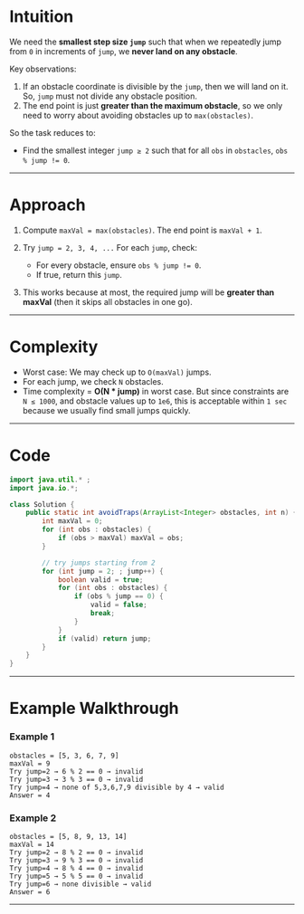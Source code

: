 # Intuition

We need the **smallest step size `jump`** such that when we repeatedly jump from `0` in increments of `jump`, we **never land on any obstacle**.

Key observations:

1. If an obstacle coordinate is divisible by the `jump`, then we will land on it.
    So, `jump` must not divide any obstacle position.
2. The end point is just **greater than the maximum obstacle**, so we only need to worry about avoiding obstacles up to `max(obstacles)`.

So the task reduces to:

* Find the smallest integer `jump ≥ 2` such that for all `obs` in `obstacles`, `obs % jump != 0`.

---

# Approach

1. Compute `maxVal = max(obstacles)`.
   The end point is `maxVal + 1`.
2. Try `jump = 2, 3, 4, ...`
   For each `jump`, check:

   * For every obstacle, ensure `obs % jump != 0`.
   * If true, return this `jump`.
3. This works because at most, the required jump will be **greater than maxVal** (then it skips all obstacles in one go).

---

# Complexity

* Worst case: We may check up to `O(maxVal)` jumps.
* For each jump, we check `N` obstacles.
* Time complexity = **O(N \* jump)** in worst case.
  But since constraints are `N ≤ 1000`, and obstacle values up to `1e6`, this is acceptable within `1 sec` because we usually find small jumps quickly.

---

# Code

```java
import java.util.* ;
import java.io.*; 

class Solution {
    public static int avoidTraps(ArrayList<Integer> obstacles, int n) {
        int maxVal = 0;
        for (int obs : obstacles) {
            if (obs > maxVal) maxVal = obs;
        }

        // try jumps starting from 2
        for (int jump = 2; ; jump++) {
            boolean valid = true;
            for (int obs : obstacles) {
                if (obs % jump == 0) {
                    valid = false;
                    break;
                }
            }
            if (valid) return jump;
        }
    }
}
```

---

# Example Walkthrough

### Example 1

```
obstacles = [5, 3, 6, 7, 9]
maxVal = 9
Try jump=2 → 6 % 2 == 0 → invalid
Try jump=3 → 3 % 3 == 0 → invalid
Try jump=4 → none of 5,3,6,7,9 divisible by 4 → valid
Answer = 4
```

### Example 2

```
obstacles = [5, 8, 9, 13, 14]
maxVal = 14
Try jump=2 → 8 % 2 == 0 → invalid
Try jump=3 → 9 % 3 == 0 → invalid
Try jump=4 → 8 % 4 == 0 → invalid
Try jump=5 → 5 % 5 == 0 → invalid
Try jump=6 → none divisible → valid
Answer = 6
```

---

